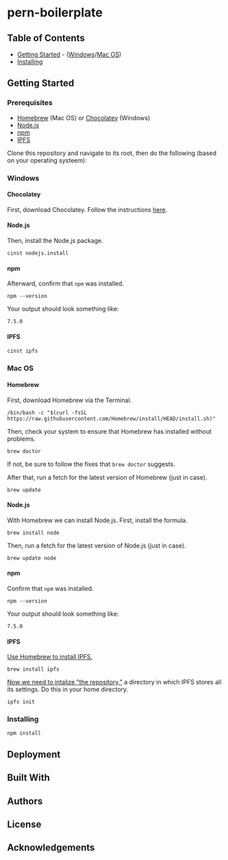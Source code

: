 # pern-boilerplate
## Table of Contents
- [Getting Started](#getting-started) - ([Windows](#windows)/[Mac OS](#mac-os))
- [Installing](#installing)

## Getting Started
### Prerequisites
- [Homebrew](https://brew.sh/) (Mac OS) or [Chocolatey](https://docs.chocolatey.org/en-us/) (Windows)
- [Node.js](https://nodejs.org/en/)
- [npm](https://www.npmjs.com/)
- [IPFS](https://ipfs.io/)

Clone this repository and navigate to its root, then do the following (based on
your operating systeem):

### Windows
#### Chocolatey
First, download Chocolatey. Follow the instructions [here](https://docs.chocolatey.org/en-us/choco/setup#installing-chocolatey).

#### Node.js
Then, install the Node.js package.
```
cinst nodejs.install
```

#### npm
Afterward, confirm that `npm` was installed.
```
npm --version
```
Your output should look something like:
```
7.5.0
```

#### IPFS
```
cinst ipfs
```

### Mac OS
#### Homebrew
First, download Homebrew via the Terminal.
```
/bin/bash -c "$(curl -fsSL https://raw.githubusercontent.com/Homebrew/install/HEAD/install.sh)"
```

Then, check your system to ensure that Homebrew has installed without problems.
```
brew doctor
```
If not, be sure to follow the fixes that `brew doctor` suggests.

After that, run a fetch for the latest version of Homebrew (just in case).
```
brew update
```

#### Node.js
With Homebrew we can install Node.js. First, install the formula.
```
brew install node
```

Then, run a fetch for the latest version of Node.js (just in case).
```
brew update node
```

#### npm
Confirm that `npm` was installed.
```
npm --version
```
Your output should look something like:
```
7.5.0 
```

#### IPFS
[Use Homebrew to install IPFS.](https://docs.ipfs.io/install/command-line/)
```
brew install ipfs
```

[Now we need to intalize "the repository,"](https://docs.ipfs.io/how-to/command-line-quick-start/#initialize-the-repository) 
a directory in which IPFS stores all its settings. Do this in your home 
directory.
```
ipfs init
```

### Installing
```
npm install
```

## Deployment
## Built With
## Authors
## License
## Acknowledgements

